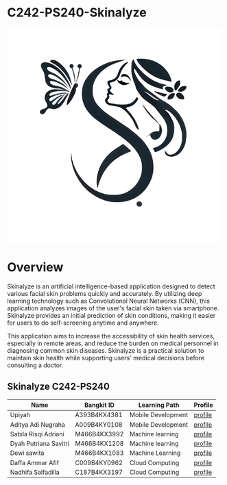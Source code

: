 # C242-PS240-Skinalyze

![Logo](https://github.com/daffafif/C242-PS240-Skinalyze/blob/ea9df891c7a219f696a6a8bcdb4c50e0cb3bf5e6/CC/pict/skinalyze-logo-removebg-preview.png)
# Overview
Skinalyze is an artificial intelligence-based application designed to detect various facial skin problems quickly and accurately. By utilizing deep learning technology such as Convolutional Neural Networks (CNN), this application analyzes images of the user's facial skin taken via smartphone. Skinalyze provides an initial prediction of skin conditions, making it easier for users to do self-screening anytime and anywhere.

This application aims to increase the accessibility of skin health services, especially in remote areas, and reduce the burden on medical personnel in diagnosing common skin diseases. Skinalyze is a practical solution to maintain skin health while supporting users' medical decisions before consulting a doctor.


## Skinalyze C242-PS240

| Name | Bangkit ID   |  Learning Path | Profile   |
| ------------ | ------------ | ------------ | ------------ |
| Upiyah | A393B4KX4381 | Mobile Development | [profile](https://www.linkedin.com/in/upiyah-80337a268/)|
| Aditya Adi Nugraha | A009B4KY0108 | Mobile Development | [profile](https://www.linkedin.com/in/aditya-ardi-nugraha-218967330/)|
| Sabila Risqi Adriani| M466B4KX3992 | Machine learning | [profile](www.linkedin.com/in/sabila-andriani-7596772a3)|
| Dyah Putriana Savitri | M466B4KX1208 | Machine learning | [profile](https://www.linkedin.com/in/dewi-sawita-3384a7283?trk=contact-info)|
| Dewi sawita | M466B4KX1083 | Machine Learning | [profile](https://www.linkedin.com/in/dewi-sawita-3384a7283?trk=contact-info)|
| Daffa Ammar Afif | C009B4KY0962 | Cloud Computing | [profile](http://www.linkedin.com/in/daffa-ammar-afif-4388992b2)|
| Nadhifa Salfadilla | C187B4KX3197 | Cloud Computing | [profile](https://www.linkedin.com/in/nadhifa-salfadilla-736617223/)|
